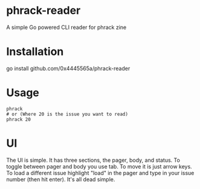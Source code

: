 # phrack-reader
A simple Go powered CLI reader for phrack zine

# Installation
go install github.com/0x4445565a/phrack-reader

# Usage
```
phrack
# or (Where 20 is the issue you want to read)
phrack 20
```

# UI
The UI is simple.  It has three sections, the pager, body, and status.
To toggle between pager and body you use tab.
To move it is just arrow keys.
To load a different issue highlight "load" in the pager and type in your issue number (then hit enter).  It's all dead simple.
